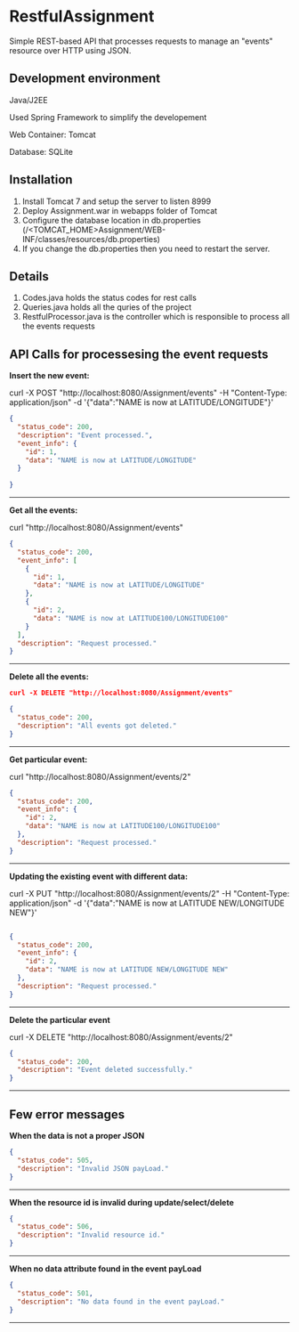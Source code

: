 RestfulAssignment
=====================

Simple REST-based API that processes requests to manage an "events" resource over HTTP using JSON.

Development environment
------------
Java/J2EE 

Used Spring Framework to simplify the developement

Web Container: Tomcat

Database: SQLite

Installation
------------

1. Install Tomcat 7 and setup the server to listen 8999
2. Deploy Assignment.war in webapps folder of Tomcat
3. Configure the database location in db.properties (/<TOMCAT_HOME>Assignment/WEB-INF/classes/resources/db.properties)
4. If you change the db.properties then you need to restart the server.

Details
------------
1. Codes.java holds the status codes for rest calls
2. Queries.java holds all the quries of the project
3. RestfulProcessor.java is the controller which is responsible to process all the events requests


API Calls for processesing the event requests
------------

**Insert the new event:**

curl -X POST "http://localhost:8080/Assignment/events" -H "Content-Type: application/json" -d '{"data":"NAME is now at LATITUDE/LONGITUDE"}'

```json
{
  "status_code": 200,
  "description": "Event processed.",
  "event_info": {
    "id": 1,
    "data": "NAME is now at LATITUDE/LONGITUDE"
  }
  
}
```
------------

**Get all the events:**

curl "http://localhost:8080/Assignment/events"
```json
{
  "status_code": 200,
  "event_info": [
    {
      "id": 1,
      "data": "NAME is now at LATITUDE/LONGITUDE"
    },
    {
      "id": 2,
      "data": "NAME is now at LATITUDE100/LONGITUDE100"
    }
  ],
  "description": "Request processed."
}
```
------------
**Delete all the events:**
```json
curl -X DELETE "http://localhost:8080/Assignment/events"

{
  "status_code": 200,
  "description": "All events got deleted."
}
```
------------
**Get particular event:**

curl "http://localhost:8080/Assignment/events/2"
```json
{
  "status_code": 200,
  "event_info": {
    "id": 2,
    "data": "NAME is now at LATITUDE100/LONGITUDE100"
  },
  "description": "Request processed."
}
```
------------
**Updating the existing event with different data:**

curl -X PUT "http://localhost:8080/Assignment/events/2" -H "Content-Type: application/json" -d '{"data":"NAME is now at LATITUDE NEW/LONGITUDE NEW"}'
```json

{
  "status_code": 200,
  "event_info": {
    "id": 2,
    "data": "NAME is now at LATITUDE NEW/LONGITUDE NEW"
  },
  "description": "Request processed."
}
```
------------
**Delete the particular event**

curl -X DELETE "http://localhost:8080/Assignment/events/2"
```json
{
  "status_code": 200,
  "description": "Event deleted successfully."
}
```
------------

Few error messages
------------
**When the data is not a proper JSON**
```json
{
  "status_code": 505,
  "description": "Invalid JSON payLoad."
}
```
------------

**When the resource id is invalid during update/select/delete**
```json
{
  "status_code": 506,
  "description": "Invalid resource id."
}
```
------------

**When no data attribute found in the event payLoad**
```json
{
  "status_code": 501,
  "description": "No data found in the event payLoad."
}
```
------------




